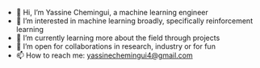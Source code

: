 - 👋 Hi, I’m Yassine Chemingui, a machine learning engineer
- 👀 I’m interested in machine learning broadly, specifically reinforcement learning
- 🌱 I’m currently learning more about the field through projects
- 💞️ I’m open for collaborations in research, industry or for fun
- 📫 How to reach me: yassinechemingui4@gmail.com

<!---
yassineCh/yassineCh is a ✨ special ✨ repository because its `README.md` (this file) appears on your GitHub profile.
You can click the Preview link to take a look at your changes.
--->
